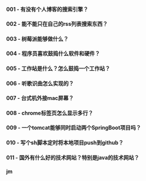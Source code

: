 
#### 001 - 有没有个人博客的搜索引擎？

#### 002 - 能不能只在自己的rss列表搜索东西？

#### 003 - 树莓派能够做什么？

#### 004 - 程序员喜欢鼓捣什么软件和硬件？

#### 005 - 工作站是什么？怎么鼓捣一个工作站？

#### 006 - 听歌识曲怎么实现的？

#### 007 - 台式机外接mac屏幕？

#### 008 - chrome标签页怎么显示多行？

#### 009 - 一个tomcat能够同时启动两个SpringBoot项目吗？

#### 010 - 写个sh脚本定时将本地项目push到github？

#### 011 - 国外有什么好的技术网站？特别是java的技术网站？

#### jm

####

####

####



####

####

####

####

####

####

####



